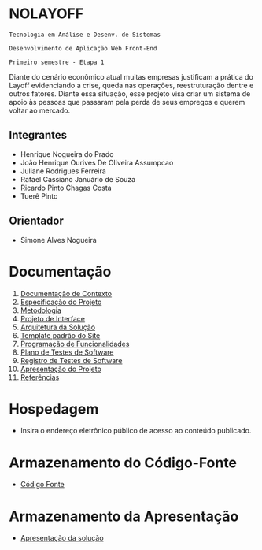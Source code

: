 # NOLAYOFF

`Tecnologia em Análise e Desenv. de Sistemas`

`Desenvolvimento de Aplicação Web Front-End`

`Primeiro semestre - Etapa 1`

Diante do cenário econômico atual muitas empresas justificam a prática do Layoff evidenciando a crise, queda nas operações, reestruturação dentre e outros fatores. Diante essa situação, esse projeto visa criar um sistema de apoio às pessoas que passaram pela perda de seus empregos e querem voltar ao mercado.

## Integrantes

* Henrique Nogueira do Prado
* João Henrique Ourives De Oliveira Assumpcao
* Juliane Rodrigues Ferreira
* Rafael Cassiano Januário de Souza
* Ricardo Pinto Chagas Costa
* Tuerê Pinto

## Orientador

* Simone Alves Nogueira

# Documentação

<ol>
<li><a href="docs/01-Documentação de Contexto.md"> Documentação de Contexto</a></li>
<li><a href="docs/02-Especificação do Projeto.md"> Especificação do Projeto</a></li>
<li><a href="docs/03-Metodologia.md"> Metodologia</a></li>
<li><a href="docs/04-Projeto de Interface.md"> Projeto de Interface</a></li>
<li><a href="docs/05-Arquitetura da Solução.md"> Arquitetura da Solução</a></li>
<li><a href="docs/06-Template padrão do Site.md"> Template padrão do Site</a></li>
<li><a href="docs/07-Programação de Funcionalidades.md"> Programação de Funcionalidades</a></li>
<li><a href="docs/08-Plano de Testes de Software.md"> Plano de Testes de Software</a></li>
<li><a href="docs/09-Registro de Testes de Software.md"> Registro de Testes de Software</a></li>
<li><a href="docs/10-Apresentação do Projeto.md"> Apresentação do Projeto</a></li>
<li><a href="docs/11-Referências.md"> Referências</a></li>
</ol>

# Hospedagem

* Insira o endereço eletrônico público de acesso ao conteúdo publicado. 

# Armazenamento do Código-Fonte

* <a href="src/README.md">Código Fonte</a>

# Armazenamento da Apresentação

* <a href="presentation/README.md">Apresentação da solução</a>
